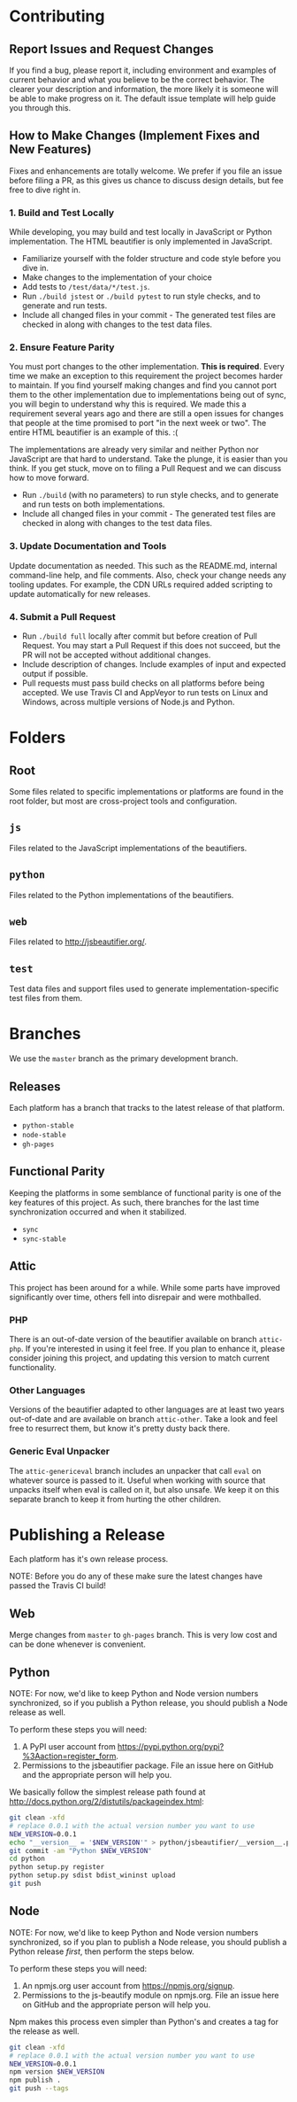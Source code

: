 # Contributing


## Report Issues and Request Changes
If you find a bug, please report it, including environment and examples of current behavior and what you believe to be the correct behavior.  The clearer your description and information, the more likely it is someone will be able to make progress on it.  The default issue template will help guide you through this.

## How to Make Changes (Implement Fixes and New Features)
Fixes and enhancements are totally welcome.  We prefer if you file an issue before filing a PR, as this gives us chance to discuss design details, but fee free to dive right in.

### 1. Build and Test Locally
While developing, you may build and test locally in JavaScript or Python implementation.  The HTML beautifier is only implemented in JavaScript.

* Familiarize yourself with the folder structure and code style before you dive in.
* Make changes to the implementation of your choice
* Add tests to `/test/data/*/test.js`.
* Run `./build jstest` or `./build pytest` to run style checks, and to generate and run tests.
* Include all changed files in your commit - The generated test files are checked in along with changes to the test data files.

### 2. Ensure Feature Parity
You must port changes to the other implementation.  **This is required**.  Every time we make an exception to this requirement the project becomes harder to maintain.  If you find yourself making changes and find you cannot port them to the other implementation due to implementations being out of sync, you will begin to understand why this is required. We made this a requirement several years ago and there are still a open issues for changes that people at the time promised to port "in the next week or two".  The entire HTML beautifier is an example of this. :(

The implementations are already very similar and neither Python nor JavaScript are that hard to understand.  Take the plunge, it is easier than you think.  If you get stuck, move on to filing a Pull Request and we can discuss how to move forward.

* Run `./build` (with no parameters) to run style checks, and to generate and run tests on both implementations.
* Include all changed files in your commit - The generated test files are checked in along with changes to the test data files.

### 3. Update Documentation and Tools
Update documentation as needed.  This such as the README.md, internal command-line help, and file comments.
Also, check your change needs any tooling updates.  For example, the CDN URLs required added scripting to update automatically for new releases.

### 4. Submit a Pull Request

* Run `./build full` locally after commit but before creation of Pull Request.  You may start a Pull Request if this does not succeed, but the PR will not be accepted without additional changes.
* Include description of changes. Include examples of input and expected output if possible.
* Pull requests must pass build checks on all platforms before being accepted. We use Travis CI and AppVeyor to run tests on Linux and Windows, across multiple versions of Node.js and Python.

# Folders

## Root
Some files related to specific implementations or platforms are found in the root folder, but most are cross-project tools and configuration.

## `js`
Files related to the JavaScript implementations of the beautifiers.

## `python`
Files related to the Python implementations of the beautifiers.


## `web`
Files related to http://jsbeautifier.org/.

## `test`
Test data files and support files used to generate implementation-specific test files from them.


# Branches
We use the `master` branch as the primary development branch.

## Releases
Each platform has a branch that tracks to the latest release of that platform.

* `python-stable`
* `node-stable`
* `gh-pages`

## Functional Parity
Keeping the platforms in some semblance of functional parity is one of the key features of this project.  As such, there branches for the last time synchronization occurred and when it stabilized.

* `sync`
* `sync-stable`

## Attic
This project has been around for a while.  While some parts have improved significantly over time, others fell
into disrepair and were mothballed.

### PHP
There is an out-of-date version of the beautifier available on branch `attic-php`.  If you're interested
in using it feel free. If you plan to enhance it, please consider joining this project, and updating this
version to match current functionality.

### Other Languages
Versions of the beautifier adapted to other languages are at least two years out-of-date and are
available on branch `attic-other`.  Take a look and feel free to resurrect them, but know it's pretty
dusty back there.

### Generic Eval Unpacker
The `attic-genericeval` branch includes an unpacker that call `eval` on whatever source is passed to it.
Useful when working with source that unpacks itself when eval is called on it, but also unsafe.  We keep
it on this separate branch to keep it from hurting the other children.

# Publishing a Release
Each platform has it's own release process.

NOTE: Before you do any of these make sure the latest changes have passed the Travis CI build!

## Web
Merge changes from `master` to `gh-pages` branch.  This is very low cost and can be done whenever is convenient.

## Python
NOTE: For now, we'd like to keep Python and Node version numbers synchronized,
so if you publish a Python release, you should publish a Node release as well.

To perform these steps you will need:
1. A PyPI user account from https://pypi.python.org/pypi?%3Aaction=register_form.
2. Permissions to the jsbeautifier package.  File an issue here on GitHub and the appropriate person will help you.

We basically follow the simplest release path found at http://docs.python.org/2/distutils/packageindex.html:
```bash
git clean -xfd
# replace 0.0.1 with the actual version number you want to use
NEW_VERSION=0.0.1
echo "__version__ = '$NEW_VERSION'" > python/jsbeautifier/__version__.py
git commit -am "Python $NEW_VERSION"
cd python
python setup.py register
python setup.py sdist bdist_wininst upload
git push
```

## Node
NOTE: For now, we'd like to keep Python and Node version numbers synchronized,
so if you plan to publish a Node release, you should publish a Python release *first*,
then perform the steps below.

To perform these steps you will need:
1. An npmjs.org user account from https://npmjs.org/signup.
2. Permissions to the js-beautify module on npmjs.org.  File an issue here on GitHub and the appropriate person will help you.

Npm makes this process even simpler than Python's and creates a tag for the release as well.

```bash
git clean -xfd
# replace 0.0.1 with the actual version number you want to use
NEW_VERSION=0.0.1
npm version $NEW_VERSION
npm publish .
git push --tags
```
